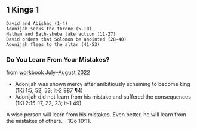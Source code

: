 ## 1 Kings 1

```
David and Abishag (1-4)
Adonijah seeks the throne (5-10)
Nathan and Bath-sheba take action (11-27)
David orders that Solomon be anointed (28-40)
Adonijah flees to the altar (41-53)
```

### Do You Learn From Your Mistakes?

from [workbook July–August 2022](https://www.jw.org/en/library/jw-meeting-workbook/july-august-2022-mwb/Life-and-Ministry-Meeting-Schedule-for-August-1-7-2022/Do-You-Learn-From-Your-Mistakes/)

- Adonijah was shown mercy after ambitiously scheming to become king (1Ki 1:5, 52, 53; it-2 987 ¶4)
- Adonijah did not learn from his mistake and suffered the consequences (1Ki 2:15-17, 22, 23; it-1 49)

A wise person will learn from his mistakes. Even better, he will learn from the mistakes of others.​—1Co 10:11.
